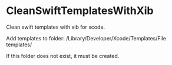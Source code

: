 # CleanSwiftTemplatesWithXib
Clean swift templates with xib for xcode.

Add templates to folder:
/Library/Developer/Xcode/Templates/File templates/

If this folder does not exist, it must be created.
